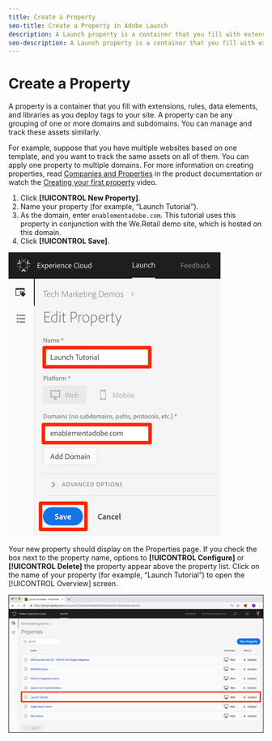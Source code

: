 ```yaml
---
title: Create a Property
seo-title: Create a Property in Adobe Launch
description: A Launch property is a container that you fill with extensions, rules, data elements, and libraries as you deploy tags to your site
seo-description: A Launch property is a container that you fill with extensions, rules, data elements, and libraries as you deploy tags to your site
---
```


# Create a Property

A property is a container that you fill with extensions, rules, data elements, and libraries as you deploy tags to your site. A property can be any grouping of one or more domains and subdomains. You can manage and track these assets similarly.

For example, suppose that you have multiple websites based on one template, and you want to track the same assets on all of them. You can apply one property to multiple domains. For more information on creating properties, read [Companies and Properties](../../launch-reference/administration/companies-and-properties.md) in the product documentation or watch the [Creating your first property](https://www.youtube.com/embed/Fb2pcbAYjIE) video.

1. Click **[!UICONTROL New Property]**.
1. Name your property (for example, “Launch Tutorial”).
1.  As the domain, enter `enablementadobe.com`. This tutorial uses this property in conjunction with the We.Retail demo site, which is hosted on this domain.
1. Click **[!UICONTROL Save]**.

![](/help/assets/launch-newproperty%20%281%29.png)

Your new property should display on the Properties page.  If you check the box next to the property name, options to **[!UICONTROL Configure]** or **[!UICONTROL Delete]** the property appear above the property list. Click on the name of your property (for example, “Launch Tutorial”) to open the [!UICONTROL Overview] screen.

![](/help/assets/launch-openproperty.png)
